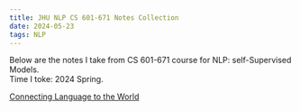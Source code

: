 ```yaml
---
title: JHU NLP CS 601-671 Notes Collection
date: 2024-05-23
tags: NLP
---
```


Below are the notes I take from CS 601-671 course for NLP: self-Supervised Models.  
Time I toke: 2024 Spring.  

[Connecting Language to the World](https://xiyahc.github.io/2024/05/23/NLP-Connect-LMs-to-the-world/)